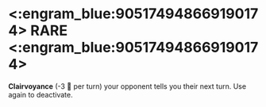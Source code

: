 # <:engram_blue:905174948669190174> RARE <:engram_blue:905174948669190174>

**Clairvoyance** (-3 🔷 per turn) your opponent tells you their next turn. Use again to deactivate.